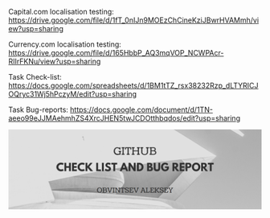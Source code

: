 Capital.com localisation testing: https://drive.google.com/file/d/1fT_0nIJn9MOEzChCineKziJBwrHVAMmh/view?usp=sharing

Currency.com localisation testing: https://drive.google.com/file/d/165HbbP_AQ3mqVOP_NCWPAcr-RIIrFKNu/view?usp=sharing

Task Check-list: https://docs.google.com/spreadsheets/d/1BM1tTZ_rsx38232Rzp_dLTYRICJOQryc31Wj5hPczyM/edit?usp=sharing

Task Bug-reports: https://docs.google.com/document/d/1TN-aeeo99eJJMAehmhZS4XrcJHEN5twJCDOtthbqdos/edit?usp=sharing

![alt text](picture_checklist1.png)
